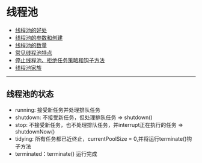 # 线程池


* [线程池的好处](img/线程池的好处.png)
* [线程池的参数和创建](img/线程池的参数和创建.png) 
* [线程池的数量](img/线程池的数量.png) 
* [常见线程池特点](img/常见线程池特点.png) 
* [停止线程池、拒绝任务策略和钩子方法](img/停止线程池and拒绝任务策略and钩子方法.png) 
* [线程池家族](img/线程池家族.png) 


------

## 线程池的状态

* running: 接受新任务并处理排队任务
* shutdown: 不接受新任务，但处理排队任务 => shutdown()
* stop: 不接受新任务，也不处理排队任务，并interrupt正在执行的任务 => shutdownNow()
* tidying: 所有任务都已近终止，currentPoolSize = 0,并将运行terminate()钩子方法
* terminated：terminate() 运行完成





























